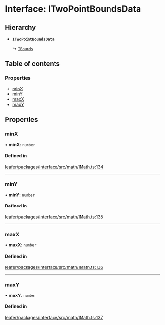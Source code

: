 # Interface: ITwoPointBoundsData

## Hierarchy

- **`ITwoPointBoundsData`**

  ↳ [`IBounds`](IBounds.md)

## Table of contents

### Properties

- [minX](ITwoPointBoundsData.md#minx)
- [minY](ITwoPointBoundsData.md#miny)
- [maxX](ITwoPointBoundsData.md#maxx)
- [maxY](ITwoPointBoundsData.md#maxy)

## Properties

### minX

• **minX**: `number`

#### Defined in

[leafer/packages/interface/src/math/IMath.ts:134](https://github.com/leaferjs/leafer/blob/fd13609/packages/interface/src/math/IMath.ts#L134)

___

### minY

• **minY**: `number`

#### Defined in

[leafer/packages/interface/src/math/IMath.ts:135](https://github.com/leaferjs/leafer/blob/fd13609/packages/interface/src/math/IMath.ts#L135)

___

### maxX

• **maxX**: `number`

#### Defined in

[leafer/packages/interface/src/math/IMath.ts:136](https://github.com/leaferjs/leafer/blob/fd13609/packages/interface/src/math/IMath.ts#L136)

___

### maxY

• **maxY**: `number`

#### Defined in

[leafer/packages/interface/src/math/IMath.ts:137](https://github.com/leaferjs/leafer/blob/fd13609/packages/interface/src/math/IMath.ts#L137)
